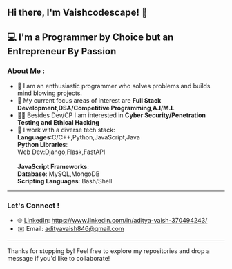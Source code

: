 ## Hi there, I'm Vaishcodescape! 👋
💻 **I'm a Programmer by Choice but an Entrepreneur By Passion**
---
### About Me :
- 🌟 I am an enthusiastic programmer who solves problems and builds mind blowing projects.
- 🚀 My current focus areas of interest are **Full Stack Development**,**DSA/Competitive Programming**,**A.I/M.L**
- 🥷🏻 Besides Dev/CP I am interested in **Cyber Security/Penetration Testing and Ethical Hacking**
- 🧰 I work with a diverse tech stack:   
  **Languages**:C/C++,Python,JavaScript,Java<br>
  **Python Libraries**:<br>
  Web Dev:Django,Flask,FastAPI <br><br>
  **JavaScript Frameworks**: <br>
  **Database**: MySQL,MongoDB<br>
  **Scripting Languages**: Bash/Shell<br>
---

### Let's Connect !

- 🌐 [LinkedIn](#): https://www.linkedin.com/in/aditya-vaish-370494243/
- ✉️ Email: adityavaish846@gmail.com  
---
Thanks for stopping by! Feel free to explore my repositories and drop a message if you'd like to collaborate!

